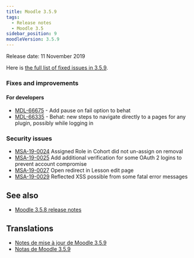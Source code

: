 ```yaml
---
title: Moodle 3.5.9
tags:
  - Release notes
  - Moodle 3.5
sidebar_position: 9
moodleVersion: 3.5.9
---
```


Release date: 11 November 2019

Here is [the full list of fixed issues in 3.5.9](https://tracker.moodle.org/secure/IssueNavigator!executeAdvanced.jspa?jqlQuery=project+%3D+mdl+AND+resolution+%3D+fixed+AND+fixVersion+in+%28%223.5.9%22%29+ORDER+BY+priority+DESC&runQuery=true&clear=true).

### Fixes and improvements

#### For developers

- [MDL-66675](https://tracker.moodle.org/browse/MDL-66675) - Add pause on fail option to behat
- [MDL-66335](https://tracker.moodle.org/browse/MDL-66335) - Behat: new steps to navigate directly to a pages for any plugin, possibly while logging in

### Security issues

- [MSA-19-0024](https://moodle.org/mod/forum/discuss.php?d=393582) Assigned Role in Cohort did not un-assign on removal
- [MSA-19-0025](https://moodle.org/mod/forum/discuss.php?d=393583) Add additional verification for some OAuth 2 logins to prevent account compromise
- [MSA-19-0027](https://moodle.org/mod/forum/discuss.php?d=393585) Open redirect in Lesson edit page
- [MSA-19-0029](https://moodle.org/mod/forum/discuss.php?d=393587) Reflected XSS possible from some fatal error messages

## See also

- [Moodle 3.5.8 release notes](/general/releases/3.5/3.5.8)

## Translations

- [Notes de mise à jour de Moodle 3.5.9](https://docs.moodle.org/fr/Notes_de_mise_à_jour_de_Moodle_3.5.9)
- [Notas de Moodle 3.5.9](https://docs.moodle.org/es/Notas_de_Moodle_3.5.9)
